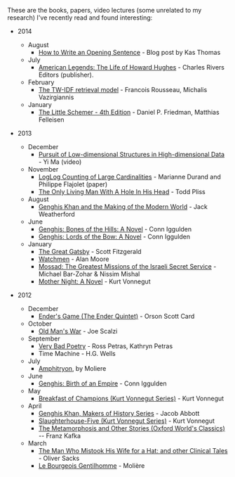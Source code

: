 These are the books, papers, video lectures (some unrelated to my research) I've recently read and found interesting:

* 2014
    * August
        * [How to Write an Opening Sentence](http://author-zone.com/write-opening-sentence/) - Blog post by  Kas Thomas
    * July
        * [American Legends: The Life of Howard Hughes](http://www.amazon.com/gp/product/B00KRO8T70/ref=as_li_tl?ie=UTF8&camp=1789&creative=390957&creativeASIN=B00KRO8T70&linkCode=as2&tag=shriswebl-20&linkId=RHTMG4HILDHXMTPU) - Charles Rivers Editors (publisher).
    * February
        * [The TW-IDF retrieval model](http://www.lix.polytechnique.fr/~rousseau/papers/rousseau-cikm2013.pdf) - Francois Rousseau, Michalis Vazirgiannis
    * January
        * [The Little Schemer - 4th Edition](http://www.amazon.com/gp/product/0262560992/ref=as_li_ss_tl?ie=UTF8&camp=1789&creative=390957&creativeASIN=0262560992&linkCode=as2&tag=shriswebl-20) - Daniel P. Friedman, Matthias Felleisen

* 2013
    * December
        * [Pursuit of Low-dimensional Structures in High-dimensional Data](https://vimeo.com/80319158) - Yi Ma (video)
    * November
        * [LogLog Counting of Large Cardinalities](http://algo.inria.fr/flajolet/Publications/DuFl03.pdf) - Marianne Durand and Philippe Flajolet (paper)
        * [The Only Living Man With A Hole In His Head](http://www.amazon.com/gp/product/B007BV833C/ref=as_li_ss_tl?ie=UTF8&camp=1789&creative=390957&creativeASIN=B007BV833C&linkCode=as2&tag=shriswebl-20) - Todd Pliss
    * August
        * [Genghis Khan and the Making of the Modern World](http://www.amazon.com/gp/product/B000FCK206/ref=as_li_ss_tl?ie=UTF8&camp=1789&creative=390957&creativeASIN=B000FCK206&linkCode=as2&tag=shriswebl-20) - Jack Weatherford
    * June
        * [Genghis: Bones of the Hills: A Novel](http://www.amazon.com/gp/product/B001NLL9IM/ref=as_li_ss_tl?ie=UTF8&camp=1789&creative=390957&creativeASIN=B001NLL9IM&linkCode=as2&tag=shriswebl-20) - Conn Iggulden
        * [Genghis: Lords of the Bow: A Novel](http://www.amazon.com/gp/product/B000WJQUYO/ref=as_li_ss_tl?ie=UTF8&camp=1789&creative=390957&creativeASIN=B000WJQUYO&linkCode=as2&tag=shriswebl-20) - Conn Iggulden
    * January
        * [The Great Gatsby](http://www.amazon.com/gp/product/B000FC0PDA/ref=as_li_ss_tl?ie=UTF8&tag=shriswebl-20&linkCode=as2&camp=1789&creative=390957&creativeASIN=B000FC0PDA) - Scott Fitzgerald
        * [Watchmen](http://www.amazon.com/gp/product/B005CRQ2IU/ref=as_li_ss_tl?ie=UTF8&tag=shriswebl-20&linkCode=as2&camp=1789&creative=390957&creativeASIN=B005CRQ2IU) - Alan Moore
        * [Mossad: The Greatest Missions of the Israeli Secret Service](http://www.amazon.com/gp/product/B007HBLPO0/ref=as_li_ss_tl?ie=UTF8&tag=shriswebl-20&linkCode=as2&camp=1789&creative=390957&creativeASIN=B007HBLPO0) - Michael Bar-Zohar & Nissim Mishal
        * [Mother Night: A Novel](http://www.amazon.com/gp/product/B002KJA97I/ref=as_li_ss_tl?ie=UTF8&tag=shriswebl-20&linkCode=as2&camp=1789&creative=390957&creativeASIN=B002KJA97I) - Kurt Vonnegut
	
* 2012
    * December
        * [Ender's Game (The Ender Quintet)](http://www.amazon.com/gp/product/B003G4W49C/ref=as_li_ss_tl?ie=UTF8&tag=shriswebl-20&linkCode=as2&camp=1789&creative=390957&creativeASIN=B003G4W49C) - Orson Scott Card
    * October
        * [Old Man's War](http://www.amazon.com/gp/product/B000SEIK2S/ref=as_li_ss_tl?ie=UTF8&camp=1789&creative=390957&creativeASIN=B000SEIK2S&linkCode=as2&tag=shriswebl-20) - Joe Scalzi
    * September
        * [Very Bad Poetry](http://www.amazon.com/gp/product/0679776222/ref=as_li_ss_tl?ie=UTF8&camp=1789&creative=390957&creativeASIN=0679776222&linkCode=as2&tag=shriswebl-20) - Ross Petras, Kathryn Petras
        * Time Machine - H.G. Wells
    * July
        * [Amphitryon](http://www.amazon.com/gp/product/0156002116/ref=as_li_ss_tl?ie=UTF8&camp=1789&creative=390957&creativeASIN=0156002116&linkCode=as2&tag=shriswebl-20), by Moliere
    * June
        * [Genghis: Birth of an Empire](http://www.amazon.com/gp/product/B000QBYERS/ref=as_li_ss_tl?ie=UTF8&tag=shriswebl-20&linkCode=as2&camp=1789&creative=390957&creativeASIN=B000QBYERS) - Conn Iggulden
    * May
        * [Breakfast of Champions (Kurt Vonnegut Series)](http://www.amazon.com/gp/product/B003XRELEI/ref=as_li_ss_tl?ie=UTF8&tag=shriswebl-20&linkCode=as2&camp=1789&creative=390957&creativeASIN=B003XRELEI) - Kurt Vonnegut
    * April
        * [Genghis Khan, Makers of History Series](http://www.amazon.com/gp/product/B004UJOU6C/ref=as_li_ss_tl?ie=UTF8&tag=shriswebl-20&linkCode=as2&camp=1789&creative=390957&creativeASIN=B004UJOU6C) - Jacob Abbott
        * [Slaughterhouse-Five (Kurt Vonnegut Series)](http://www.amazon.com/gp/product/B003XVYLDU/ref=as_li_ss_tl?ie=UTF8&tag=shriswebl-20&linkCode=as2&camp=1789&creative=390957&creativeASIN=B003XVYLDU) - Kurt Vonnegut
        * [The Metamorphosis and Other Stories (Oxford World's Classics)](http://www.amazon.com/gp/product/B003HD2L18/ref=as_li_ss_tl?ie=UTF8&tag=shriswebl-20&linkCode=as2&camp=1789&creative=390957&creativeASIN=B003HD2L18) -- Franz Kafka
    * March
        * [The Man Who Mistook His Wife for a Hat: and other Clinical Tales](http://www.amazon.com/gp/product/B003MQNI6W/ref=as_li_ss_tl?ie=UTF8&tag=shriswebl-20&linkCode=as2&camp=1789&creative=390957&creativeASIN=B003MQNI6W) - Oliver Sacks
        * [Le Bourgeois Gentilhomme](http://www.amazon.com/gp/product/B004UJ7VG8/ref=as_li_ss_tl?ie=UTF8&tag=shriswebl-20&linkCode=as2&camp=1789&creative=390957&creativeASIN=B004UJ7VG8) - Molière
